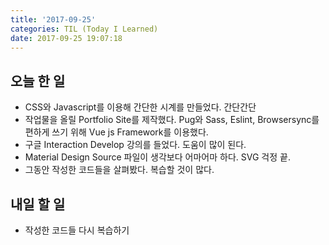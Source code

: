 ```yaml
---
title: '2017-09-25'
categories: TIL (Today I Learned)
date: 2017-09-25 19:07:18
---
```


## 오늘 한 일
  - CSS와 Javascript를 이용해 간단한 시계를 만들었다. 간단간단
  - 작업물을 올릴 Portfolio Site를 제작했다. Pug와 Sass, Eslint, Browsersync를 편하게 쓰기 위해 Vue js Framework를 이용했다.
  - 구글 Interaction Develop 강의를 들었다. 도움이 많이 된다.
  - Material Design Source 파일이 생각보다 어마어마 하다. SVG 걱정 끝.
  - 그동안 작성한 코드들을 살펴봤다. 복습할 것이 많다.

## 내일 할 일
  - 작성한 코드들 다시 복습하기